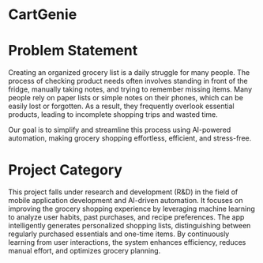 # CartGenie

# Problem Statement
Creating an organized grocery list is a daily struggle for many people. The process of checking product needs often involves standing in front of the fridge, manually taking notes, and trying to remember missing items.
Many people rely on paper lists or simple notes on their phones, which can be easily lost or forgotten.
As a result, they frequently overlook essential products, leading to incomplete shopping trips and wasted time.

Our goal is to simplify and streamline this process using AI-powered automation, making grocery shopping effortless, efficient, and stress-free.

# Project Category
This project falls under research and development (R&D) in the field of mobile application development and AI-driven automation.
It focuses on improving the grocery shopping experience by leveraging machine learning to analyze user habits, past purchases, and recipe preferences.
The app intelligently generates personalized shopping lists, distinguishing between regularly purchased essentials and one-time items.
By continuously learning from user interactions, the system enhances efficiency, reduces manual effort, and optimizes grocery planning.
